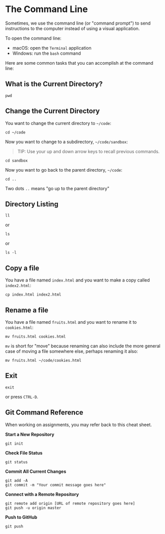 # The Command Line

Sometimes, we use the command line (or "command prompt") to send instructions
to the computer instead of using a visual application.

To open the command line:

* macOS: open the `Terminal` application
* Windows: run the `bash` command

Here are some common tasks that you can accomplish at the command line:

## What is the Current Directory?

```
pwd
```

## Change the Current Directory

You want to change the current directory to `~/code`:

```
cd ~/code
```

Now you want to change to a subdirectory, `~/code/sandbox`:

> TIP: Use your up and down arrow keys
to recall previous commands.

```
cd sandbox
```

Now you want to go back to the parent directory, `~/code`:

```
cd ..
```


Two dots `..` means "go up to the parent directory"


## Directory Listing

```
ll
```

or

```
ls
```


or

```
ls -l
```

## Copy a file

You have a file named `index.html` and you want to make a copy called
`index2.html`:

```
cp index.html index2.html
```


## Rename a file

You have a file named `fruits.html` and you want to rename it to `cookies.html`:

```
mv fruits.html cookies.html
```

`mv` is short for "move" because renaming can also include the more general
case of moving a file somewhere else, perhaps renaming it also:

```
mv fruits.html ~/code/cookies.html
```

## Exit

```
exit
```

or press `CTRL-D`.


## Git Command Reference

When working on assignments, you may refer back to this cheat sheet.

**Start a New Repository**

```
git init
```

**Check File Status**

```
git status
```

**Commit All Current Changes**

```
git add -A
git commit -m "Your commit message goes here"
```

**Connect with a Remote Repository**

```
git remote add origin [URL of remote repository goes here]
git push -u origin master
```

**Push to GitHub**

```
git push
```

